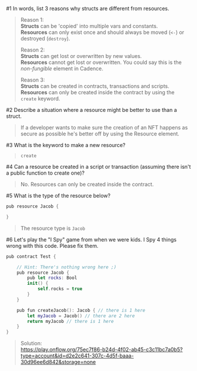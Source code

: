 #1 In words, list 3 reasons why structs are different from resources.
> Reason 1:  
> **Structs** can be 'copied' into multiple vars and constants.  
> **Resources** can only exist once and should always be moved (``<-``) or destroyed (``destroy``).
> 
> Reason 2:   
> **Structs** can get lost or overwritten by new values.  
> **Resources** cannot get lost or overwritten. You could say this is the *non-fungible* element in Cadence.
>
> Reason 3:   
> **Structs** can be created in contracts, transactions and scripts.   
> **Resources** can only be created inside the contract by using the ``create`` keyword.
   
   
#2 Describe a situation where a resource might be better to use than a struct.
> If a developer wants to make sure the creation of an NFT happens as secure as possible he's better off by using the Resource element.
  
   
#3 What is the keyword to make a new resource?
> ``create``
  
   
#4 Can a resource be created in a script or transaction (assuming there isn't a public function to create one)?
> No. Resources can only be created inside the contract.
  
   
#5 What is the type of the resource below?
```swift
pub resource Jacob {

}
```
> The resource type is ``Jacob``
  
   
#6 Let's play the "I Spy" game from when we were kids. I Spy 4 things wrong with this code. Please fix them.

```swift
pub contract Test {

    // Hint: There's nothing wrong here ;)
    pub resource Jacob {
        pub let rocks: Bool
        init() {
            self.rocks = true
        }
    }

    pub fun createJacob(): Jacob { // there is 1 here
        let myJacob = Jacob() // there are 2 here
        return myJacob // there is 1 here
    }
}
```
> Solution:  
> https://play.onflow.org/75ec7f86-b24d-4f02-ab45-c3c11bc7a0b5?type=account&id=d2e2c641-307c-4d5f-baaa-30d96ee6d842&storage=none
